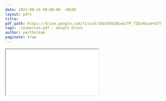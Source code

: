 ```yaml
---
date: 2023-08-14 00:00:00  +0530
layout: pdfs
title: 
pdf_path: https://drive.google.com/file/d/18UzEhbZBswGzTP_TIEuhEuwPoSTFz0pa/preview?usp=drive_link
tags: -isomerism.pdf - Google Drive
author: parthnikam
paginate: true
---
```


<iframe class="embed-pdf" src="{{ page.pdf_path }}#toolbar=0" seamless="seamless" scrolling="no" style="overflow:hidden"></iframe>
